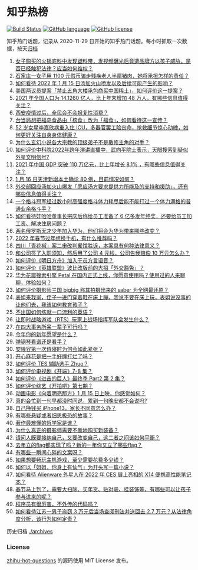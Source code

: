 # 知乎热榜
[![Build Status](https://github.com/ToWeLong/zhihu-hot-questions/workflows/CI/badge.svg)](https://github.com/ToWeLong/zhihu-hot-questions/actions)
[![GitHub language](https://img.shields.io/badge/language-golang-orange.svg)](https://golang.org/)
[![GitHub license](https://img.shields.io/github/license/ToWeLong/zhihu-hot-questions)](https://github.com/ToWeLong/zhihu-hot-questions/blob/main/LICENSE)

知乎热门话题，记录从 2020-11-29 日开始的知乎热门话题。每小时抓取一次数据，按天[归档](./archives)

<!-- BEGIN -->

1. [女子购买的火锅底料中发现塑料带，发视频曝光后竟遭品牌方以孩子威胁，是否已经触犯法律？应当如何维权？](https://www.zhihu.com/question/511841541)
1. [石家庄一女子用 1100 元假币骗走残疾老人半扇猪肉，她将承担怎样的责任？](https://www.zhihu.com/question/511730886)
1. [如何看待 2022 年 1 月 15 日汤加火山喷发以及后续可能产生的影响？](https://www.zhihu.com/question/511687977)
1. [美国两议员提案「禁止五角大楼承包商买中国稀土」，如何评价这一提案？](https://www.zhihu.com/question/511776901)
1. [2021 年全国人口为 14.1260 亿人，比上年末增加 48 万人，有哪些信息值得关注？](https://www.zhihu.com/question/511928031)
1. [西安疫情过后，全民会不会报复性消费？](https://www.zhihu.com/question/511036710)
1. [台当局想把福岛食品由「核食」改为「福食」，如何看待这一宣传？](https://www.zhihu.com/question/511910966)
1. [52 岁女星李嘉欣病重入住 ICU，多器官罢工险丧命，抢救细节惊心动魄，如何更好关注自身身体健康？](https://www.zhihu.com/question/511792492)
1. [为什么玄幻小说各大宗教的顶级弟子不是散修主角的对手？](https://www.zhihu.com/question/452264414)
1. [如何评价中科院2022年跨年演讲直播中，武向平院士表示，天眼搜索到疑似外星文明信号?](https://www.zhihu.com/question/510519170)
1. [2021 年中国 GDP 突破 110 万亿元，比上年增长 8.1% ，有哪些信息值得关注？](https://www.zhihu.com/question/511925311)
1. [1 月 16 日天津新增本土确诊 80 例，目前情况如何？](https://www.zhihu.com/question/511912745)
1. [外交部回应汤加火山爆发「愿应汤方要求提供力所能及的支持和援助」，还有哪些信息值得关注？](https://www.zhihu.com/question/511879643)
1. [一个格斗冠军经过数小时高强度格斗体力耗尽后能不能打过一个体力满格的普通业余格斗手？](https://www.zhihu.com/question/511018005)
1. [如何看待娃哈哈董事长宗庆后称给员工准备了 6 亿多发年终奖，还要给员工加工资、解决住房问题？](https://www.zhihu.com/question/511480389)
1. [两名俄罗斯天才少年加入华为，他们将会为华为带来哪些改变？](https://www.zhihu.com/question/511478056)
1. [2022 年春节过年想换手机，有什么推荐吗？](https://www.zhihu.com/question/506311581)
1. [四川「青花椒」案二审改判餐馆胜诉，本案具有何种法律意义？](https://www.zhihu.com/question/511366516)
1. [和公司签了入职须知，然后用了公司 4 元钱，公司告我赔偿 10 万元怎么办？](https://www.zhihu.com/question/509048767)
1. [如何评价《明日方舟》加入干员方言语音？](https://www.zhihu.com/question/511714371)
1. [如何评价《英雄联盟》波比改版前的大招「外交豁免」？](https://www.zhihu.com/question/506306725)
1. [华为花瓣搜索引擎 Petal 在国内正式上线，你愿意使用吗？使用过的人来聊聊，体验如何？](https://www.zhihu.com/question/511225153)
1. [如何评价摄影师三国 bigbig 称其拍摄出来的 saber 为全网最还原？](https://www.zhihu.com/question/511663884)
1. [表姐来我家，侄子一进门穿着鞋在床上蹦，我说不要在床上玩，表姐说没事的让他们去，我该如何教育孩子？](https://www.zhihu.com/question/511295806)
1. [不出国如何练就一口流利的英语？](https://www.zhihu.com/question/22968875)
1. [让即时战略游戏（RTS）玩家上战场指挥军队会发生什么？](https://www.zhihu.com/question/509285003)
1. [在四大事务所呆一辈子可行吗？](https://www.zhihu.com/question/449061223)
1. [今年你的新年愿望是什么？](https://www.zhihu.com/question/510889833)
1. [弹钢琴看谱还是看手？](https://www.zhihu.com/question/504473001)
1. [安陵容第一次侍寝时为何会如此紧张？](https://www.zhihu.com/question/507031966)
1. [开心麻花是把一手好牌打烂了吗？](https://www.zhihu.com/question/296780708)
1. [如何评价 TES 辅助选手 Zhuo？](https://www.zhihu.com/question/436864562)
1. [如何评价电视剧《开端》7-8 集？](https://www.zhihu.com/question/511250533)
1. [如何评价《进击的巨人》最终季 Part2 第 2 集？](https://www.zhihu.com/question/511534792)
1. [如何评价综艺《开拍吧》第七期？](https://www.zhihu.com/question/511557402)
1. [动画电影《向着明亮那方》1 月 15 日上映，你感觉如何？](https://www.zhihu.com/question/509811471)
1. [真的会忙到一句早都没时间说，累到一句晚安都不会说吗?](https://www.zhihu.com/question/509750020)
1. [自己挣钱买 iPhone13，家长不同意怎么办？](https://www.zhihu.com/question/511095082)
1. [有哪些悬疑或者细思极恐的故事？](https://www.zhihu.com/question/311306953)
1. [著作最难懂的哲学家是谁？](https://www.zhihu.com/question/508376894)
1. [为什么真正的摄影师需要不断地购买新装备？](https://www.zhihu.com/question/510356966)
1. [请问人既要接纳自己，又要改变自己，这二者之间该如何平衡？](https://www.zhihu.com/question/510931793)
1. [去年立的flag都实现了吗？新的一年你又立了哪些flag？](https://www.zhihu.com/question/511650320)
1. [有哪些一瞬间心碎的文案呀？](https://www.zhihu.com/question/505332015)
1. [如果想要畅玩主机游戏，至少需要花费多少钱？](https://www.zhihu.com/question/510978887)
1. [如何以「姐姐，你身上有仙气」为开头写一篇小说？](https://www.zhihu.com/question/478937543)
1. [如何看待 Alienware 外星人在 2022 年 CES 展上亮相的 X14 便携高性能笔记本？](https://www.zhihu.com/question/510143940)
1. [春节马上到了，需要大扫除、买年货、贴对联、挂装饰等，有哪些可以让孩子参与进来的呢？](https://www.zhihu.com/question/511021590)
1. [程序员有很厉害，不外传的代码吗？](https://www.zhihu.com/question/511262443)
1. [如何看待江苏一男子盗窃 3 万元后当场查阅刑法并送回去 2.7 万元？从法律角度分析，该行为如何定责？](https://www.zhihu.com/question/511463396)

<!-- END -->

历史归档 [./archives](./archives)


### License
[zhihu-hot-questions](https://github.com/towelong/zhihu-hot-questions) 的源码使用 MIT License 发布。